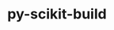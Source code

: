---
title: "py-scikit-build"
layout: cache
categories: [package, develop]
meta: {"versions": ["0.17.6"], "compilers": ["gcc@=11.4.0"], "oss": ["ubuntu22.04"], "platforms": ["linux"], "targets": ["x86_64_v3"], "stacks": ["e4s", "root"], "num_specs": 5, "num_specs_by_stack": {"root": 5, "e4s": 5}}
spec_details: [{"hash": "q3hijc3pngjzktry7vyantsc3x2szpap", "compiler": "gcc@=11.4.0", "versions": ["0.17.6"], "os": "ubuntu22.04", "platform": "linux", "target": "x86_64_v3", "variants": ["build_system=python_pip"], "stacks": ["root", "e4s"], "size": "-", "tarball": "https://binaries.spack.io/develop/build_cache/linux-ubuntu22.04-x86_64_v3/gcc-11.4.0/py-scikit-build-0.17.6/linux-ubuntu22.04-x86_64_v3-gcc-11.4.0-py-scikit-build-0.17.6-q3hijc3pngjzktry7vyantsc3x2szpap.spack"}, {"hash": "hbaqm4dj5qqhm4zsbnvhtlpvh6cgzhvw", "compiler": "gcc@=11.4.0", "versions": ["0.17.6"], "os": "ubuntu22.04", "platform": "linux", "target": "x86_64_v3", "variants": ["build_system=python_pip"], "stacks": ["root", "e4s"], "size": "-", "tarball": "https://binaries.spack.io/develop/build_cache/linux-ubuntu22.04-x86_64_v3/gcc-11.4.0/py-scikit-build-0.17.6/linux-ubuntu22.04-x86_64_v3-gcc-11.4.0-py-scikit-build-0.17.6-hbaqm4dj5qqhm4zsbnvhtlpvh6cgzhvw.spack"}, {"hash": "6xuguxdiqjyr7lgzbdctt3pegeksqalk", "compiler": "gcc@=11.4.0", "versions": ["0.17.6"], "os": "ubuntu22.04", "platform": "linux", "target": "x86_64_v3", "variants": ["build_system=python_pip"], "stacks": ["root", "e4s"], "size": "-", "tarball": "https://binaries.spack.io/develop/build_cache/linux-ubuntu22.04-x86_64_v3/gcc-11.4.0/py-scikit-build-0.17.6/linux-ubuntu22.04-x86_64_v3-gcc-11.4.0-py-scikit-build-0.17.6-6xuguxdiqjyr7lgzbdctt3pegeksqalk.spack"}, {"hash": "z3qix6f2gfo4nrvy6wcc3tr6yutwodn3", "compiler": "gcc@=11.4.0", "versions": ["0.17.6"], "os": "ubuntu22.04", "platform": "linux", "target": "x86_64_v3", "variants": ["build_system=python_pip"], "stacks": ["root", "e4s"], "size": "-", "tarball": "https://binaries.spack.io/develop/build_cache/linux-ubuntu22.04-x86_64_v3/gcc-11.4.0/py-scikit-build-0.17.6/linux-ubuntu22.04-x86_64_v3-gcc-11.4.0-py-scikit-build-0.17.6-z3qix6f2gfo4nrvy6wcc3tr6yutwodn3.spack"}, {"hash": "nz4dw4tmbsfimvrur7bb4n4xksb2typx", "compiler": "gcc@=11.4.0", "versions": ["0.17.6"], "os": "ubuntu22.04", "platform": "linux", "target": "x86_64_v3", "variants": ["build_system=python_pip"], "stacks": ["root", "e4s"], "size": "-", "tarball": "https://binaries.spack.io/develop/build_cache/linux-ubuntu22.04-x86_64_v3/gcc-11.4.0/py-scikit-build-0.17.6/linux-ubuntu22.04-x86_64_v3-gcc-11.4.0-py-scikit-build-0.17.6-nz4dw4tmbsfimvrur7bb4n4xksb2typx.spack"}]
---